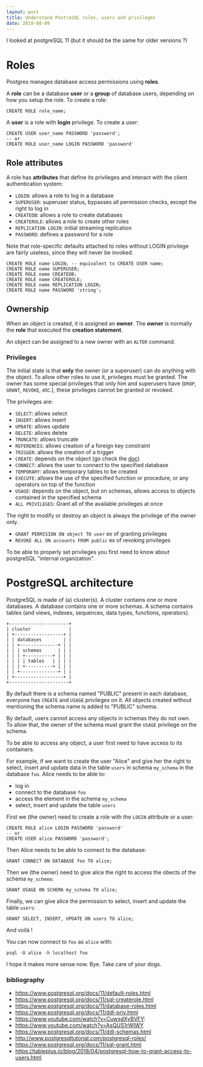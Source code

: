 ```yaml
---
layout: post
title: Understand PostreSQL roles, users and privileges
date: 2019-08-09
---
```


I looked at postgreSQL 11 (but it should be the same for older versions ?)

# Roles

Postgres manages database access permissions using **roles**.

A **role** can be a database **user** or a **group** of database users,
depending on how you setup the role. To create a role:

    CREATE ROLE role_name;

A **user** is a role with **login** privilege. To create a user:

    CREATE USER user_name PASSWORD 'password';
    -- or
    CREATE ROLE user_name LOGIN PASSWORD 'password'

## Role attributes

A role has **attributes** that define its privileges and interact with the client
authentication system:

* `LOGIN`: allows a role to log in a database
* `SUPERUSER`: superuser status, bypasses all permission checks, except the right to log in
* `CREATEDB`: allows a role to create databases
* `CREATEROLE`: allows a role to create other roles
* `REPLICATION LOGIN`: initial streaming replication 
* `PASSWORD`: defines a password for a role

Note that role-specific defaults attached to roles without LOGIN privilege are
fairly useless, since they will never be invoked.

    CREATE ROLE name LOGIN; -- equivalent to CREATE USER name;
    CREATE ROLE name SUPERUSER;
    CREATE ROLE name CREATEDB;
    CREATE ROLE name CREATEROLE;
    CREATE ROLE name REPLICATION LOGIN;
    CREATE ROLE name PASSWORD 'string';

## Ownership

When an object is created, it is assigned an **owner**. The **owner** is
normally the **role** that executed the **creation statement**.

An object can be assigned to a new owner with an `ALTER` command.

### Privileges

The initial state is that **only** the owner (or a superuser) can do anything with
the object. To allow other roles to use it, privileges must be granted. The
owner has some special privileges that only him and superusers have (`DROP`, 
`GRANT`, `REVOKE`, etc.), these privileges cannot be granted or revoked.

The privileges are:

* `SELECT`: allows select
* `INSERT`: allows insert
* `UPDATE`: allows update
* `DELETE`: allows delete
* `TRUNCATE`: allows truncate
* `REFERENCES`: allows creation of a foreign key constraint
* `TRIGGER`: allows the creation of a trigger
* `CREATE`: depends on the object (go check the [doc](https://www.postgresql.org/docs/11/sql-grant.html))
* `CONNECT`: allows the user to connect to the specified database
* `TEMPORARY`: allows temporary tables to be created
* `EXECUTE`: allows the use of the specified function or procedure, or any
operators on top of the function
* `USAGE`: depends on the object, but on schemas, allows access to objects
contained in the specified schema
* `ALL PRIVILEGES`: Grant all of the available privileges at once

The right to modify or destroy an object is always the privilege of the owner only.

* `GRANT PERMISION ON object TO user` ex of granting privileges
* `REVOKE ALL ON accounts FROM public` ex of revoking privileges

To be able to properly set privileges you first need to know about postgreSQL
"internal organization".

# PostgreSQL architecture

PostgreSQL is made of (a) cluster(s). A cluster contains one or more databases.
A database contains one or more schemas. A schema contains tables (and views,
indexes, sequences, data types, functions, operators). 

    +----------------------+
    | cluster              |
    | +------------------+ |
    | | databases        | |
    | | +--------------+ | |
    | | | schemas      | | |
    | | | +----------+ | | |
    | | | | tables   | | | |
    | | | +----------+ | | |
    | | +--------------+ | |
    | +------------------+ |
    +----------------------+ 


By default there is a schema named "PUBLIC" present in each database, everyone 
has `CREATE` and `USAGE` privileges on it.
All objects created without mentioning the schema name is added to "PUBLIC" schema.

By default, users cannot access any objects in schemas they do not own. To allow
that, the owner of the schema must grant the `USAGE` privilege on the schema.

To be able to access any object, a user first need to have access to its
containers.

For example, if we want to create the user "Alice" and give her the right to
select, insert and update data in the table `users` in schema `my_schema` in the
database `foo`. Alice needs to be able to:

* log in 
* connect to the database `foo`
* access the element in the schema `my_schema`
* select, insert and update the table `users`

First we (the owner) need to create a role with the `LOGIN` attribute or a user:
  
    CREATE ROLE alice LOGIN PASSWORD 'password'
    -- or
    CREATE USER alice PASSWORD 'password';

Then Alice needs to be able to connect to the database:

    GRANT CONNECT ON DATABASE foo TO alice;

Then we (the owner) need to give alice the right to access the obects of the
schema `my_schema`:

    GRANT USAGE ON SCHEMA my_schema TO alice;

Finally, we can give alice the permission to select, insert and update the table
`users`:

    GRANT SELECT, INSERT, UPDATE ON users TO alice;

And voilà !

You can now connect to `foo` as `alice` with:

    psql -U alice -h localhost foo

I hope it makes more sense now. Bye. Take care of your dogs.

### bibliography

* <https://www.postgresql.org/docs/11/default-roles.html>
* <https://www.postgresql.org/docs/11/sql-createrole.html> 
* <https://www.postgresql.org/docs/11/database-roles.html>
* <https://www.postgresql.org/docs/11/ddl-priv.html>
* <https://www.youtube.com/watch?v=CuwsdXyBVFY>: 
* <https://www.youtube.com/watch?v=AsQUS1rWIWY>
* <https://www.postgresql.org/docs/11/ddl-schemas.html>
* <http://www.postgresqltutorial.com/postgresql-roles/>
* <https://www.postgresql.org/docs/11/sql-grant.html>
* <https://tableplus.io/blog/2018/04/postgresql-how-to-grant-access-to-users.html>

